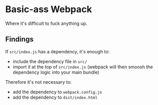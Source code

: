 # Basic-ass Webpack

Where it's difficult to fuck anything up.

## Findings

If `src/index.js` has a dependency, it's enough to:

- include the dependency file in `src/`
- import it at the top of `src/index.js` (webpack will then smoosh the dependency logic into your main bundle)

Therefore it's not necessary to:

- add the dependency to `webpack.config.js`
- add the dependency to `dist/index.html`
